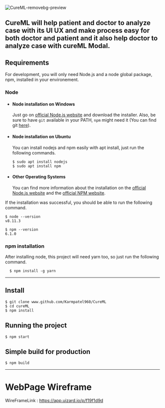 ![CureML-removebg-preview](https://user-images.githubusercontent.com/96860884/225073856-decd48e2-fa3e-4588-87b0-b1035f35e9dd.png)

CureML will help patient and doctor to analyze case with its UI UX and make process easy for both doctor and patient and it also help doctor to analyze case with cureML Modal.
---
## Requirements

For development, you will only need Node.js and a node global package, npm, installed in your environement.

### Node
- #### Node installation on Windows

  Just go on [official Node.js website](https://nodejs.org/) and download the installer.
Also, be sure to have `git` available in your PATH, `npm` might need it (You can find git [here](https://git-scm.com/)).

- #### Node installation on Ubuntu

  You can install nodejs and npm easily with apt install, just run the following commands.

      $ sudo apt install nodejs
      $ sudo apt install npm

- #### Other Operating Systems
  You can find more information about the installation on the [official Node.js website](https://nodejs.org/) and the [official NPM website](https://npmjs.org/).

If the installation was successful, you should be able to run the following command.

    $ node --version
    v8.11.3

    $ npm --version
    6.1.0


### npm installation
  After installing node, this project will need yarn too, so just run the following command.

      $ npm install -g yarn

---

## Install

    $ git clone www.github.com/Karmpatel960/CureML
    $ cd cureML
    $ npm install

## Running the project

    $ npm start

## Simple build for production

    $ npm build

---
# WebPage Wireframe
WireFrameLink : https://app.uizard.io/p/f19f1d9d

